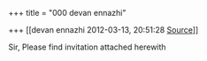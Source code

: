 +++
title = "000 devan ennazhi"

+++
[[devan ennazhi	2012-03-13, 20:51:28 [Source](https://groups.google.com/g/bvparishat/c/OwfyO1NpIxo)]]



Sir, Please find invitation attached herewith  

